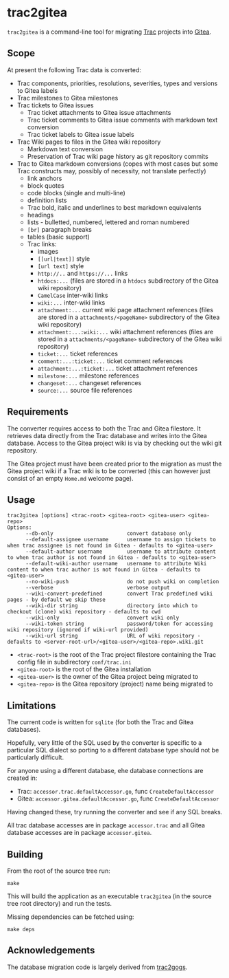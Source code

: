 # trac2gitea

`trac2gitea` is a command-line tool for migrating [Trac](https://trac.edgewall.org/) projects into [Gitea](https://gitea.io/).

## Scope
At present the following Trac data is converted:
* Trac components, priorities, resolutions, severities, types and versions to Gitea labels
* Trac milestones to Gitea milestones
* Trac tickets to Gitea issues
  * Trac ticket attachments to Gitea issue attachments
  * Trac ticket comments to Gitea issue comments with markdown text conversion
  * Trac ticket labels to Gitea issue labels
* Trac Wiki pages to files in the Gitea wiki repository
  * Markdown text conversion
  * Preservation of Trac wiki page history as git repository commits
* Trac to Gitea markdown conversions (copes with most cases but some Trac constructs may, possibly of necessity, not translate perfectly)
  * link anchors
  * block quotes
  * code blocks (single and multi-line)
  * definition lists
  * Trac bold, italic and underlines to best markdown equivalents
  * headings
  * lists - bulletted, numbered, lettered and roman numbered
  * `[br]` paragraph breaks
  * tables (basic support)
  * Trac links:
    * images
    * `[[url|text]]` style
    * `[url text]` style
    * `http://..` and `https://...` links
    * `htdocs:...` (files are stored in a `htdocs` subdirectory of the Gitea wiki repository)
    * `CamelCase` inter-wiki links
    * `wiki:...` inter-wiki links
    * `attachment:...` current wiki page attachment references (files are stored in a `attachments/<pageName>` subdirectory of the Gitea wiki repository)
    * `attachment:...:wiki:...` wiki attachment references (files are stored in a `attachments/<pageName>` subdirectory of the Gitea wiki repository)
    * `ticket:...` ticket references
    * `comment:...:ticket:...` ticket comment references
    * `attachment:...:ticket:...` ticket attachment references
    * `milestone:...` milestone references
    * `changeset:...` changeset references
    * `source:...` source file references

## Requirements ##
The converter requires access to both the Trac and Gitea filestore.
It retrieves data directly from the Trac database and writes into the Gitea database.
Access to the Gitea project wiki is via by checking out the wiki git repository.

The Gitea project must have been created prior to the migration as must the Gitea project wiki if a Trac wiki is to be converted (this can however just consist of an empty `Home.md` welcome page).

## Usage
```
trac2gitea [options] <trac-root> <gitea-root> <gitea-user> <gitea-repo>
Options:
      --db-only                        convert database only
      --default-assignee username      username to assign tickets to when trac assignee is not found in Gitea - defaults to <gitea-user>
      --default-author username        username to attribute content to when trac author is not found in Gitea - defaults to <gitea-user>
      --default-wiki-author username   username to attribute Wiki content to when trac author is not found in Gitea - defaults to <gitea-user>
      --no-wiki-push                   do not push wiki on completion
      --verbose                        verbose output
      --wiki-convert-predefined        convert Trac predefined wiki pages - by default we skip these
      --wiki-dir string                directory into which to checkout (clone) wiki repository - defaults to cwd
      --wiki-only                      convert wiki only
      --wiki-token string              password/token for accessing wiki repository (ignored if wiki-url provided)
      --wiki-url string                URL of wiki repository - defaults to <server-root-url>/<gitea-user>/<gitea-repo>.wiki.git
```

* `<trac-root>` is the root of the Trac project filestore containing the Trac config file in subdirectory `conf/trac.ini`
* `<gitea-root>` is the root of the Gitea installation
* `<gitea-user>` is the owner of the Gitea project being migrated to
* `<gitea-repo>` is the Gitea repository (project) name being migrated to

## Limitations
The current code is written for `sqlite` (for both the Trac and Gitea databases).

Hopefully, very little of the SQL used by the converter is specific to a particular SQL dialect so porting to a different database type should not be particularly difficult.

For anyone using a different database, ehe database connections are created in:
  * Trac: `accessor.trac.defaultAccessor.go`, func `CreateDefaultAccessor`
  * Gitea: `accessor.gitea.defaultAccessor.go`, func `CreateDefaultAccessor`

Having changed these, try running the converter and see if any SQL breaks.

All trac database accesses are in package `accessor.trac` and all Gitea database accesses are in package `accessor.gitea`.

## Building
From the root of the source tree run:
```
make
```
This will build the application as an executable `trac2gitea` (in the source tree root directory) and run the tests.

Missing dependencies can be fetched using:
```
make deps
```

## Acknowledgements
The database migration code is largely derived from [trac2gogs](http://strk.kbt.io/projects/go/trac2gogs/).